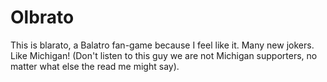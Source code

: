 # Olbrato
This is blarato, a Balatro fan-game because I feel like it. Many new jokers. Like Michigan! (Don't listen to this guy we are not Michigan supporters, no matter what else the read me might say).

